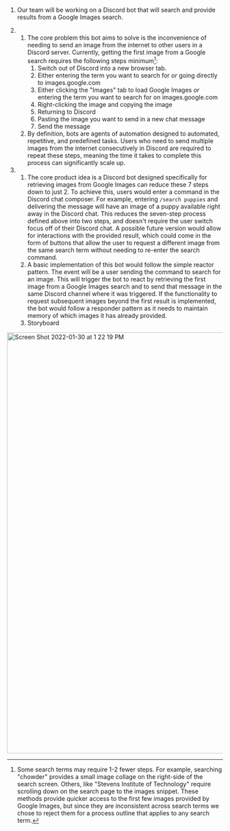 1. Our team will be working on a Discord bot that will search and provide results from a Google Images search.

2. 
	1. The core problem this bot aims to solve is the inconvenience of needing to send an image from the internet to other users in a Discord server. Currently, getting the first image from a Google search requires the following steps minimum[^1]:
		1. Switch out of Discord into a new browser tab.
		2. Either entering the term you want to search for *or* going directly to images.google.com
		3. Either clicking the "Images" tab to load Google Images *or* entering the term you want to search for on images.google.com
		4. Right-clicking the image and copying the image
		5. Returning to Discord
		6. Pasting the image you want to send in a new chat message
		7. Send the message
	2. By definition, bots are agents of automation designed to automated, repetitive, and predefined tasks. Users who need to send multiple images from the internet consecutively in Discord are required to repeat these steps, meaning the time it takes to complete this process can significantly scale up.

3. 
	1. The core product idea is a Discord bot designed specifically for retrieving images from Google Images can reduce these 7 steps down to just 2. To achieve this, users would enter a command in the Discord chat composer. For example, entering `/search puppies` and delivering the message will have an image of a puppy available right away in the Discord chat. This reduces the seven-step process defined above into two steps, and doesn't require the user switch focus off of their Discord chat. A possible future version would allow for interactions with the provided result, which could come in the form of buttons that allow the user to request a different image from the same search term without needing to re-enter the search command.
	2. A basic implementation of this bot would follow the simple reactor pattern. The event will be a user sending the command to search for an image. This will trigger the bot to react by retrieving the first image from a Google Images search and to send that message in the same Discord channel where it was triggered. If the functionality to request subsequent images beyond the first result is implemented, the bot would follow a responder pattern as it needs to maintain memory of which images it has already provided.
	3. Storyboard
<img width="983" alt="Screen Shot 2022-01-30 at 1 22 19 PM" src="https://user-images.githubusercontent.com/77374947/151712206-4fb2a1d1-0d84-4139-9a2d-3171aeaf9719.png">

[^1]: Some search terms may require 1-2 fewer steps. For example, searching "chowder" provides a small image collage on the right-side of the search screen. Others, like "Stevens Institute of Technology" require scrolling down on the search page to the images snippet. These methods provide quicker access to the first few images provided by Google Images, but since they are inconsistent across search terms we chose to reject them for a process outline that applies to any search term.
